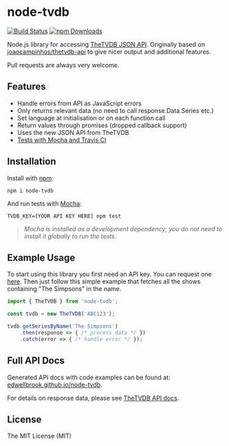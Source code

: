 # node-tvdb

[![Build Status](https://travis-ci.org/edwellbrook/node-tvdb.svg?branch=master)](https://travis-ci.org/edwellbrook/node-tvdb)
[![npm Downloads](https://img.shields.io/npm/dm/node-tvdb.svg?style=flat)](https://www.npmjs.com/package/node-tvdb)

Node.js library for accessing [TheTVDB JSON API](https://api.thetvdb.com/swagger). Originally based on [joaocampinhos/thetvdb-api](https://github.com/joaocampinhos/thetvdb-api) to give nicer output and additional features.

Pull requests are always very welcome.

## Features

- Handle errors from API as JavaScript errors
- Only returns relevant data (no need to call response.Data.Series etc.)
- Set language at initialisation or on each function call
- Return values through promises (dropped callback support)
- Uses the new JSON API from TheTVDB
- [Tests with Mocha and Travis CI](https://travis-ci.org/edwellbrook/node-tvdb)

## Installation

Install with [npm](https://npmjs.org/):

```shell
npm i node-tvdb
```

And run tests with [Mocha](https://mochajs.org):

```shell
TVDB_KEY=[YOUR API KEY HERE] npm test
```

> _Mocha is installed as a development dependency; you do not need to install it globally to run the tests._

## Example Usage

To start using this library you first need an API key. You can request one [here](http://thetvdb.com/?tab=apiregister). Then just follow this simple example that fetches all the shows containing "The Simpsons" in the name.

```ts
import { TheTVDB } from 'node-tvdb';

const tvdb = new TheTVDB('ABC123');

tvdb.getSeriesByName('The Simpsons')
    .then(response => { /* process data */ })
    .catch(error => { /* handle error */ });
```

## Full API Docs

Generated API docs with code examples can be found at: [edwellbrook.github.io/node-tvdb](https://edwellbrook.github.io/node-tvdb/).

For details on response data, please see [TheTVDB API docs](https://api.thetvdb.com/swagger).

## License

The MIT License (MIT)
